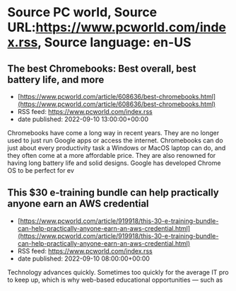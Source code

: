 # Source PC world, Source URL:https://www.pcworld.com/index.rss, Source language: en-US

## The best Chromebooks: Best overall, best battery life, and more
 - [https://www.pcworld.com/article/608636/best-chromebooks.html](https://www.pcworld.com/article/608636/best-chromebooks.html)
 - RSS feed: https://www.pcworld.com/index.rss
 - date published: 2022-09-10 13:00:00+00:00

<div id="link_wrapped_content">
<section class="wp-block-bigbite-multi-title"><div class="container"></div></section><p>Chromebooks have come a long way in recent years. They are no longer used to just run Google apps or access the internet. Chromebooks can do just about every productivity task a Windows or MacOS laptop can do, and they often come at a more affordable price. They are also renowned for having long battery life and solid designs. Google has developed Chrome OS to be perfect for ev

## This $30 e-training bundle can help practically anyone earn an AWS credential
 - [https://www.pcworld.com/article/919918/this-30-e-training-bundle-can-help-practically-anyone-earn-an-aws-credential.html](https://www.pcworld.com/article/919918/this-30-e-training-bundle-can-help-practically-anyone-earn-an-aws-credential.html)
 - RSS feed: https://www.pcworld.com/index.rss
 - date published: 2022-09-10 08:00:00+00:00

<div id="link_wrapped_content">
<section class="wp-block-bigbite-multi-title"><div class="container"></div></section><p>Technology advances quickly. Sometimes too quickly for the average IT pro to keep up, which is why web-based educational opportunities &mdash; such as&nbsp;<a href="https://shop.pcworld.com/sales/the-aws-certified-dev-and-ops-engineer-professional-training-bundle?utm_source=pcworld.com&amp;utm_medium=referral&amp;utm_campaign=the-aws-certified-dev-and-ops-engineer-professional-
